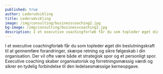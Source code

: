 ```yaml
---
published: true
author: Lederudvikling
title: Lederudvikling
image: /img/consulting/businesscoaching2.jpg
bg-image: /img/consulting/businesscoaching2.jpg
description: I et executive coachingforløb får du som topleder øget din handlekraft og beslutningskompetence til at gennemføre forandringer, skærpe retning og sikre følgeskab i din organisation. Et executive coachingforløb er for dig der sidder i en toplederpost og har brug for at få styrket din indre handlekraft i din rolle som leder.
---
```


I et executive coachingforløb får du som topleder øget din beslutningskraft til at gennemføre forandringer, skærpe retning og sikre følgeskab i din organisation. Der vil ofte være både et strategisk spor og et personligt spor. Executive coaching skaber organisatorisk og forretningsmæssig værdi og sikrer en tydelig forbindelse til den ledelsesmæssige kerneopgave.
